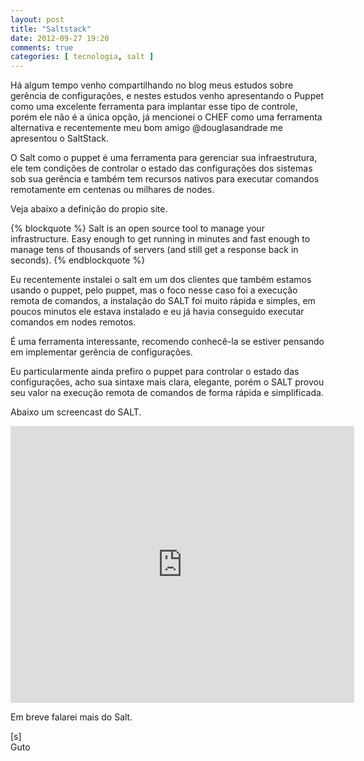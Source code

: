 ```yaml
---
layout: post
title: "Saltstack"
date: 2012-09-27 19:20
comments: true
categories: [ tecnologia, salt ]
---
```


Há algum tempo venho compartilhando no blog meus estudos sobre gerência de configurações, e nestes estudos venho apresentando o Puppet como uma excelente ferramenta para implantar esse tipo de controle, porém ele não é a única opção, já mencionei o CHEF como uma ferramenta  alternativa e recentemente meu bom amigo @douglasandrade me apresentou o SaltStack.

O Salt como o puppet é uma ferramenta para gerenciar sua infraestrutura, ele tem condições de controlar o estado das configurações dos sistemas sob sua gerência e também tem recursos nativos para executar comandos remotamente em centenas ou milhares de nodes.

Veja abaixo a definição do propio site.

{% blockquote %}
Salt is an open source tool to manage your infrastructure. Easy enough to get running in minutes and fast enough to manage tens of thousands of servers (and still get a response back in seconds).
{% endblockquote %}

Eu recentemente instalei o salt em um dos clientes que também estamos usando o puppet, pelo puppet, mas o foco nesse caso foi a execução remota de comandos, a instalação do SALT foi muito rápida e simples, em poucos minutos ele estava instalado e eu já havia conseguido executar comandos em nodes remotos.

É uma ferramenta interessante, recomendo conhecê-la se estiver pensando em implementar gerência de configurações.

Eu particularmente ainda prefiro o puppet para controlar o estado das configurações, acho sua sintaxe mais clara, elegante, porém o SALT provou seu valor na execução remota de comandos de forma rápida e simplificada.

Abaixo um screencast do SALT.

<iframe src="http://blip.tv/play/AYLc3HMC.html?p=1" width="550" height="443" frameborder="0" allowfullscreen></iframe><embed type="application/x-shockwave-flash" src="http://a.blip.tv/api.swf#AYLc3HMC" style="display:none"></embed>

Em breve falarei mais do Salt.

[s]<br>
Guto
